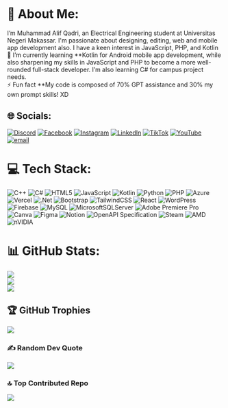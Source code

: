 # 💫 About Me:
I’m Muhammad Alif Qadri, an Electrical Engineering student at Universitas Negeri Makassar. I'm passionate about designing, editing, web and mobile app development also. I have a keen interest in JavaScript, PHP, and Kotlin<br>🌱 I’m currently learning **Kotlin for Android mobile app development, while also sharpening my skills in JavaScript and PHP to become a more well-rounded full-stack developer. I’m also learning C# for campus project needs.<br>⚡ Fun fact **My code is composed of 70% GPT assistance and 30% my own prompt skills! XD


## 🌐 Socials:
[![Discord](https://img.shields.io/badge/Discord-%237289DA.svg?logo=discord&logoColor=white)](discordapp.com/users/735268582484738069) [![Facebook](https://img.shields.io/badge/Facebook-%231877F2.svg?logo=Facebook&logoColor=white)](https://facebook.com/lipppyy) [![Instagram](https://img.shields.io/badge/Instagram-%23E4405F.svg?logo=Instagram&logoColor=white)](https://instagram.com/liip.qdry) [![LinkedIn](https://img.shields.io/badge/LinkedIn-%230077B5.svg?logo=linkedin&logoColor=white)](https://linkedin.com/in/muhalifqadri) [![TikTok](https://img.shields.io/badge/TikTok-%23000000.svg?logo=TikTok&logoColor=white)](https://tiktok.com/@aliiippy_) [![YouTube](https://img.shields.io/badge/YouTube-%23FF0000.svg?logo=YouTube&logoColor=white)](https://youtube.com/@MuhammadAlifQadriCh) [![email](https://img.shields.io/badge/Email-D14836?logo=gmail&logoColor=white)](mailto:alifqadry@gmail.com) 

# 💻 Tech Stack:
![C++](https://img.shields.io/badge/c++-%2300599C.svg?style=for-the-badge&logo=c%2B%2B&logoColor=white) ![C#](https://img.shields.io/badge/c%23-%23239120.svg?style=for-the-badge&logo=csharp&logoColor=white) ![HTML5](https://img.shields.io/badge/html5-%23E34F26.svg?style=for-the-badge&logo=html5&logoColor=white) ![JavaScript](https://img.shields.io/badge/javascript-%23323330.svg?style=for-the-badge&logo=javascript&logoColor=%23F7DF1E) ![Kotlin](https://img.shields.io/badge/kotlin-%237F52FF.svg?style=for-the-badge&logo=kotlin&logoColor=white) ![Python](https://img.shields.io/badge/python-3670A0?style=for-the-badge&logo=python&logoColor=ffdd54) ![PHP](https://img.shields.io/badge/php-%23777BB4.svg?style=for-the-badge&logo=php&logoColor=white) ![Azure](https://img.shields.io/badge/azure-%230072C6.svg?style=for-the-badge&logo=microsoftazure&logoColor=white) ![Vercel](https://img.shields.io/badge/vercel-%23000000.svg?style=for-the-badge&logo=vercel&logoColor=white) ![.Net](https://img.shields.io/badge/.NET-5C2D91?style=for-the-badge&logo=.net&logoColor=white) ![Bootstrap](https://img.shields.io/badge/bootstrap-%238511FA.svg?style=for-the-badge&logo=bootstrap&logoColor=white) ![TailwindCSS](https://img.shields.io/badge/tailwindcss-%2338B2AC.svg?style=for-the-badge&logo=tailwind-css&logoColor=white) ![React](https://img.shields.io/badge/react-%2320232a.svg?style=for-the-badge&logo=react&logoColor=%2361DAFB) ![WordPress](https://img.shields.io/badge/WordPress-%23117AC9.svg?style=for-the-badge&logo=WordPress&logoColor=white) ![Firebase](https://img.shields.io/badge/firebase-a08021?style=for-the-badge&logo=firebase&logoColor=ffcd34) ![MySQL](https://img.shields.io/badge/mysql-4479A1.svg?style=for-the-badge&logo=mysql&logoColor=white) ![MicrosoftSQLServer](https://img.shields.io/badge/Microsoft%20SQL%20Server-CC2927?style=for-the-badge&logo=microsoft%20sql%20server&logoColor=white) ![Adobe Premiere Pro](https://img.shields.io/badge/Adobe%20Premiere%20Pro-9999FF.svg?style=for-the-badge&logo=Adobe%20Premiere%20Pro&logoColor=white) ![Canva](https://img.shields.io/badge/Canva-%2300C4CC.svg?style=for-the-badge&logo=Canva&logoColor=white) ![Figma](https://img.shields.io/badge/figma-%23F24E1E.svg?style=for-the-badge&logo=figma&logoColor=white) ![Notion](https://img.shields.io/badge/Notion-%23000000.svg?style=for-the-badge&logo=notion&logoColor=white) ![OpenAPI Specification](https://img.shields.io/badge/openapiinitiative-%23000000.svg?style=for-the-badge&logo=openapiinitiative&logoColor=white) ![Steam](https://img.shields.io/badge/steam-%23000000.svg?style=for-the-badge&logo=steam&logoColor=white) ![AMD](https://img.shields.io/badge/AMD-%23000000.svg?style=for-the-badge&logo=amd&logoColor=white) ![nVIDIA](https://img.shields.io/badge/nVIDIA-%2376B900.svg?style=for-the-badge&logo=nVIDIA&logoColor=white)
# 📊 GitHub Stats:
![](https://github-readme-stats.vercel.app/api?username=V7-Lippyy&theme=dracula&hide_border=false&include_all_commits=true&count_private=true)<br/>
![](https://nirzak-streak-stats.vercel.app/?user=V7-Lippyy&theme=dracula&hide_border=false)<br/>
![](https://github-readme-stats.vercel.app/api/top-langs/?username=V7-Lippyy&theme=dracula&hide_border=false&include_all_commits=true&count_private=true&layout=compact)

## 🏆 GitHub Trophies
![](https://github-profile-trophy.vercel.app/?username=V7-Lippyy&theme=radical&no-frame=false&no-bg=false&margin-w=4)

### ✍️ Random Dev Quote
![](https://quotes-github-readme.vercel.app/api?type=horizontal&theme=radical)

### 🔝 Top Contributed Repo
![](https://github-contributor-stats.vercel.app/api?username=V7-Lippyy&limit=5&theme=dark&combine_all_yearly_contributions=true)

<!-- Proudly created with GPRM ( https://gprm.itsvg.in ) -->
